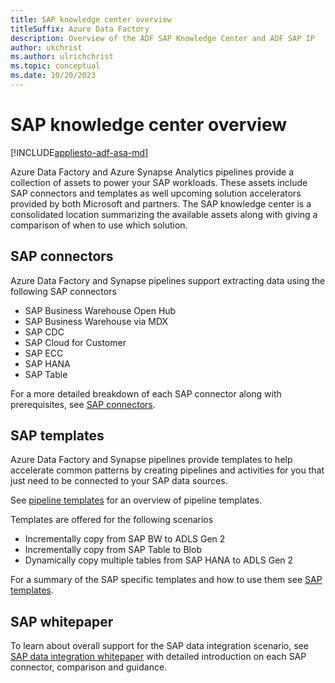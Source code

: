```yaml
---
title: SAP knowledge center overview
titleSuffix: Azure Data Factory
description: Overview of the ADF SAP Knowledge Center and ADF SAP IP
author: ukchrist
ms.author: ulrichchrist
ms.topic: conceptual
ms.date: 10/20/2023
---
```


# SAP knowledge center overview

[!INCLUDE[appliesto-adf-asa-md](includes/appliesto-adf-asa-md.md)]

Azure Data Factory and Azure Synapse Analytics pipelines provide a collection of assets to power your SAP workloads. These assets include SAP connectors and templates as well upcoming solution accelerators provided by both Microsoft and partners. The SAP knowledge center is a consolidated location summarizing the available assets along with giving a comparison of when to use which solution.

## SAP connectors

Azure Data Factory and Synapse pipelines support extracting data using the following SAP connectors

- SAP Business Warehouse Open Hub
- SAP Business Warehouse via MDX
- SAP CDC
- SAP Cloud for Customer
- SAP ECC
- SAP HANA
- SAP Table

 For a more detailed breakdown of each SAP connector along with prerequisites, see [SAP connectors](industry-sap-connectors.md).

## SAP templates

Azure Data Factory and Synapse pipelines provide templates to help accelerate common patterns by creating pipelines and activities for you that just need to be connected to your SAP data sources.

See [pipeline templates](solution-templates-introduction.md) for an overview of pipeline templates.

Templates are offered for the following scenarios
- Incrementally copy from SAP BW to ADLS Gen 2
- Incrementally copy from SAP Table to Blob
- Dynamically copy multiple tables from SAP HANA to ADLS Gen 2

For a summary of the SAP specific templates and how to use them see [SAP templates](industry-sap-templates.md).


## SAP whitepaper

To learn about overall support for the SAP data integration scenario, see [SAP data integration whitepaper](https://github.com/Azure/Azure-DataFactory/blob/master/whitepaper/SAP%20Data%20Integration%20using%20Azure%20Data%20Factory.pdf) with detailed introduction on each SAP connector, comparison and guidance.
